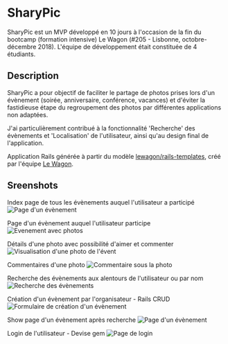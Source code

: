 # SharyPic

SharyPic est un MVP développé en 10 jours à l'occasion de la fin du bootcamp (formation intensive) Le Wagon (#205 - Lisbonne, octobre-décembre 2018). L'équipe de développement était constituée de 4 étudiants.

## Description

SharyPic a pour objectif de faciliter le partage de photos prises lors d'un évènement (soirée, anniversaire, conférence, vacances) et d'éviter la fastidieuse étape du regroupement des photos par différentes applications non adaptées.

J'ai particulièrement contribué à la fonctionnalité 'Recherche' des évènements et 'Localisation' de l'utilisateur, ainsi qu'au design final de l'application.

Application Rails générée à partir du modèle [lewagon/rails-templates](https://github.com/lewagon/rails-templates), créé par l'équipe [Le Wagon](https://www.lewagon.com).

## Sreenshots

Index page de tous les évènements auquel l'utilisateur a participé
![Page d'un évènement](/public/images/show_event_beforejoin.png)

Page d'un évènement auquel l'utilisateur participe
![Evenement avec photos](/public/images/show_event_afterjoin.png)

Détails d'une photo avec possibilité d'aimer et commenter
![Visualisation d'une photo de l'évent](/public/images/show_photo.png)

Commentaires d'une photo
![Commentaire sous la photo](/public/images/comments.png)

Recherche des évènements aux alentours de l'utilisateur ou par nom
![Recherche des évènements](/public/images/search.png)

Création d'un évènement par l'organisateur - Rails CRUD
![Formulaire de création d'un évènement](/public/images/create.png)

Show page d'un évènement après recherche
![Page d'un évènement](/public/images/show_event_beforejoin.png)

Login de l'utilisateur - Devise gem
![Page de login](/public/images/login.png)
